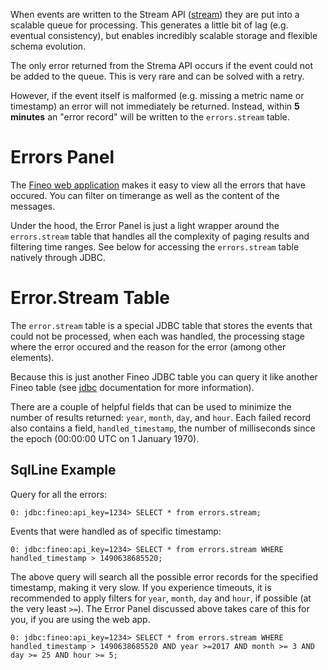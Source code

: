 When events are written to the Stream API ([stream]) they are put into a scalable queue for processing. This generates a little bit of lag (e.g. eventual consistency), but enables incredibly scalable storage and flexible schema evolution.

The only error returned from the Strema API occurs if the event could not be added to the queue. This is very rare and can be solved with a retry.

However, if the event itself is malformed (e.g. missing a metric name or timestamp) an error will not immediately be returned. Instead, within **5 minutes** an "error record" will be written to the `errors.stream` table.

# Errors Panel

The [Fineo web application] makes it easy to view all the errors that have occured. You can filter on timerange as well as the content of the messages.

Under the hood, the Error Panel is just a light wrapper around the `errors.stream` table that handles all the complexity of paging results and filtering time ranges. See below for accessing the `errors.stream` table natively through JDBC.

# Error.Stream Table

The `error.stream` table is a special JDBC table that stores the events that could not be processed, when each was handled, the processing stage where the error occured and the reason for the error (among other elements).

Because this is just another Fineo JDBC table you can query it like another Fineo table (see [jdbc] documentation for more information).

There are a couple of helpful fields that can be used to minimize the number of results returned: `year`, `month`, `day`, and `hour`. Each failed record also contains a field, `handled_timestamp`, the number of milliseconds since the epoch (00:00:00 UTC on 1 January 1970).

## SqlLine Example

Query for all the errors:

```
0: jdbc:fineo:api_key=1234> SELECT * from errors.stream;
```

Events that were handled as of specific timestamp:

```
0: jdbc:fineo:api_key=1234> SELECT * from errors.stream WHERE handled_timestamp > 1490638685520;
```

The above query will search all the possible error records for the specified timestamp, making it very slow. If you experience timeouts, it is recommended to apply filters for `year`, `month`, `day` and `hour`, if possible (at the very least `>=`). The Error Panel discussed above takes care of this for you, if you are using the web app.

```
0: jdbc:fineo:api_key=1234> SELECT * from errors.stream WHERE handled_timestamp > 1490638685520 AND year >=2017 AND month >= 3 AND day >= 25 AND hour >= 5;
```


[stream]: /write
[jdbc]: /jdbc/intro
[Fineo web application]: https://app.fineo.io
